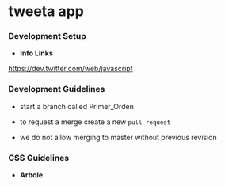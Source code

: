 # tweeta app

### Development Setup

- __Info Links__

https://dev.twitter.com/web/javascript

### Development Guidelines

- start a branch called Primer_Orden


- to request a merge create a new `pull request`
- we do not allow merging to master without previous revision

### CSS Guidelines

- __Arbole__
